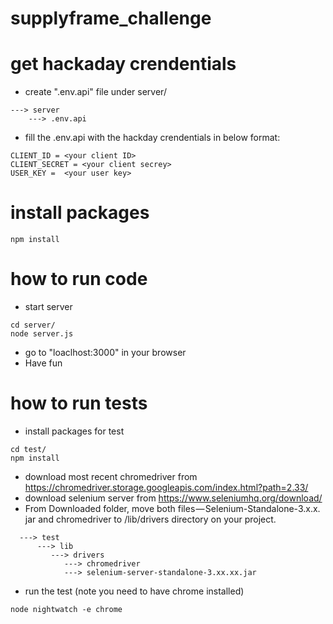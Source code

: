 # supplyframe_challenge

# get hackaday crendentials
   * create ".env.api" file under server/
   ```
   ---> server
       ---> .env.api
   ```
   * fill the .env.api with the hackday crendentials in below format:
   ```
CLIENT_ID = <your client ID>
CLIENT_SECRET = <your client secrey>
USER_KEY =  <your user key>
```

# install packages
```
npm install
```

# how to run code
 - start server
 ```
 cd server/
 node server.js
 ```
 - go to "loaclhost:3000" in your browser
 - Have fun

# how to run tests
 - install packages for test
 ```
 cd test/
 npm install 
 ```
 - download most recent chromedriver from https://chromedriver.storage.googleapis.com/index.html?path=2.33/
 - download selenium server from https://www.seleniumhq.org/download/
 - From Downloaded folder, move both files — Selenium-Standalone-3.x.x. jar and chromedriver to /lib/drivers directory on your project.
 ```
   ---> test
       ---> lib
          ---> drivers
             ---> chromedriver
             ---> selenium-server-standalone-3.xx.xx.jar
 ```
 - run the test (note you need to have chrome installed)
 ```
 node nightwatch -e chrome
 ```

